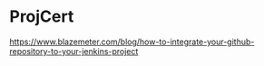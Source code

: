 # ProjCert
https://www.blazemeter.com/blog/how-to-integrate-your-github-repository-to-your-jenkins-project
